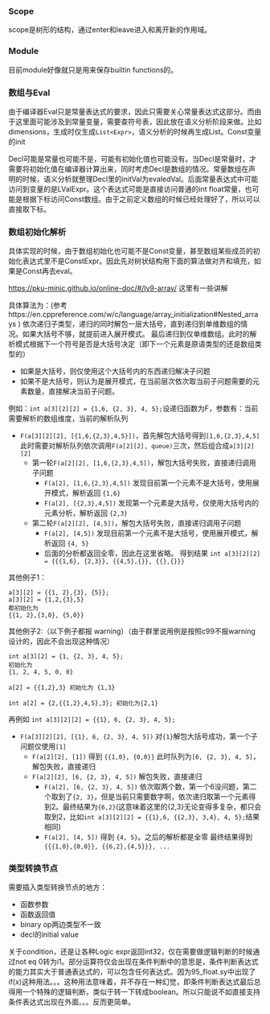 
### Scope

scope是树形的结构，通过enter和leave进入和离开新的作用域。

### Module

目前module好像就只是用来保存builtin functions的。

### 数组与Eval

由于编译器Eval只是常量表达式的要求，因此只需要关心常量表达式这部分。而由于这里面可能涉及到常量变量，需要查符号表，因此放在语义分析阶段来做。比如dimensions，生成时仅生成`List<Expr>`，语义分析的时候再生成List<Integer>。Const变量的init

Decl可能是常量也可能不是，可能有初始化值也可能没有。当Decl是常量时，才需要将初始化值在编译器计算出来，同时考虑Decl是数组的情况。常量数组在声明的时候，语义分析就整理Decl里的initVal为evaledVal。后面常量表达式中可能访问到变量的是LValExpr。这个表达式可能是直接访问普通的int float常量，也可能是根据下标访问Const数组。由于之前定义数组的时候已经处理好了，所以可以直接取下标。

### 数组初始化解析

具体实现的时候，由于数组初始化也可能不是Const变量，甚至数组某些成员的初始化表达式里不是ConstExpr。因此先对树状结构用下面的算法做对齐和填充，如果是Const再去eval。

https://pku-minic.github.io/online-doc/#/lv9-array/ 这里有一些讲解

具体算法为：(参考https://en.cppreference.com/w/c/language/array_initialization#Nested_arrays )
依次递归子类型，递归的同时解包一层大括号，直到递归到单维数组的情况。如果大括号不够，就提前进入展开模式。
最后递归到仅单维数组。此时的解析模式根据下一个符号是否是大括号决定（即下一个元素是原语类型的还是数组类型的）
- 如果是大括号，则仅使用这个大括号内的东西递归解决子问题
- 如果不是大括号，则认为是展开模式，在当前层次依次取当前子问题需要的元素数量，直接解决当前子问题。

例如：`int a[3][2][2] = {1,6, {2, 3}, 4, 5};`设递归函数为F，参数有：当前需要解析的数组维度，当前的解析队列
- `F(a[3][2][2], [{1,6,{2,3},4,5}])`，首先解包大括号得到`[1,6,{2,3},4,5]` 此时需要对解析队列依次调用`F(a[2][2], queue)`三次，然后组合成`a[3][2][2]`
    - 第一轮`F(a[2][2], [1,6,{2,3},4,5])`，解包大括号失败，直接递归调用子问题
        - `F(a[2], [1,6,{2,3},4,5])` 发现目前第一个元素不是大括号，使用展开模式，解析返回 `{1,6}`
        - `F(a[2], [{2,3},4,5])` 发现第一个元素是大括号，仅使用大括号内的元素分析，解析返回 `{2,3}`
    - 第二轮`F(a[2][2], [4,5])`，解包大括号失败，直接递归调用子问题
        - `F(a[2], [4,5])` 发现目前第一个元素不是大括号，使用展开模式，解析返回 `{4, 5}`
        - 后面的分析都返回全零，因此在这里省略。
得到结果 `int a[3][2][2] = {{{1,6}, {2,3}}, {{4,5},{}}, {{},{}}}`

其他例子1：
```
a[3][2] = {{1, 2},{3}, {5}};
a[3][2] = {1,2,{3},5} 
都初始化为
{{1, 2},{3,0}, {5,0}}
```

其他例子2:（以下例子都报 warning）（由于群里说用例是按照c99不报warning设计的，因此不会出现这种情况）
```
int a[3][2] = {1, {2, 3}, 4, 5};
初始化为 
{1, 2, 4, 5, 0, 0}

a[2] = {{1,2},3} 初始化为 {1,3}

int a[2] = {2,{{1,2},4,5},3}; 初始化为{2,1}
```

再例如 `int a[3][2][2] = {{1}, 6, {2, 3}, 4, 5};`
- `F(a[3][2][2], [{1}, 6, {2, 3}, 4, 5])` 对`{1}`解包大括号成功，第一个子问题仅使用`[1]`
    - `F(a[2][2], [1])` 得到 `{{1,0}, {0,0}}`
    此时队列为`[6, {2, 3}, 4, 5]`，解包失败，直接递归
    - `F(a[2][2], [6, {2, 3}, 4, 5])` 解包失败，直接递归
        - `F(a[2], [6, {2, 3}, 4, 5])` 依次取两个数，第一个6没问题，第二个取到了`{2, 3}`，但是当前只需要数字啊，依次递归取第一个元素得到2。最终结果为`{6,2}`(这意味着这里的{2,3}无论变得多复杂，都只会取到2，比如`int a[3][2][2] = {{1},6, {{2,3}, 3,4}, 4, 5};`结果相同)
        - `F(a[2], [4, 5])` 得到 `{4, 5}`。之后的解析都是全零
最终结果得到 `{{{1,0},{0,0}}, {{6,2},{4,5}}}, ...`

### 类型转换节点

需要插入类型转换节点的地方：
- 函数参数
- 函数返回值
- binary op两边类型不一致
- decl的initial value

关于condition，还是让各种Logic expr返回int32，仅在需要做逻辑判断的时候通过not eq 0转为i1。部分运算符仅会出现在条件判断中的意思是，条件判断表达式的能力其实大于普通表达式的，可以包含任何表达式。因为95_float.sy中出现了if(x)这种用法。。。这种用法意味着，并不存在一种幻觉，即条件判断表达式最后总得用一个特殊的逻辑判断，类似于转一下转成boolean。所以只能说不如直接支持条件表达式出现在外面。。。反而更简单。


